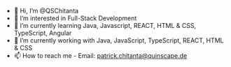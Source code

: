 - 👋 Hi, I’m @QSChitanta
- 👀 I’m interested in Full-Stack Development
- 🌱 I’m currently learning Java, Javascript, REACT, HTML & CSS, TypeScript, Angular
- 🌱 I’m currently working with Java, JavaScript, TypeScript, REACT, HTML & CSS
- 📫 How to reach me - Email: patrick.chitanta@quinscape.de 

<!---
QSChitanta/QSChitanta is a ✨ special ✨ repository because its `README.md` (this file) appears on your GitHub profile.
You can click the Preview link to take a look at your changes.
--->
